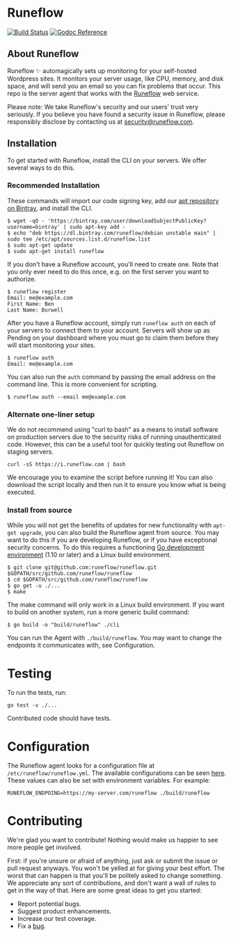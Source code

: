 # Runeflow

[![Build Status](https://travis-ci.org/runeflow/runeflow.svg?branch=master)](https://travis-ci.org/runeflow/runeflow)
[![Godoc Reference](https://godoc.org/github.com/runeflow/runeflow?status.svg)](https://godoc.org/github.com/runeflow/runeflow)

## About Runeflow

Runeflow ✨ automagically sets up monitoring for your self-hosted Wordpress
sites. It monitors your server usage, like CPU, memory, and disk space, and
will send you an email so you can fix problems that occur. This repo is the
server agent that works with the [Runeflow](https://runeflow.com) web service.

Please note: We take Runeflow's security and our users' trust very seriously.
If you believe you have found a security issue in Runeflow, please responsibly
disclose by contacting us at security@runeflow.com.

## Installation

To get started with Runeflow, install the CLI on your servers. We offer several
ways to do this.

### Recommended Installation

These commands will import our code signing key, add our [apt repository on
Bintray](https://bintray.com/runeflow/debian), and install the CLI.

```
$ wget -qO - 'https://bintray.com/user/downloadSubjectPublicKey?username=bintray' | sudo apt-key add -
$ echo "deb https://dl.bintray.com/runeflow/debian unstable main" | sudo tee /etc/apt/sources.list.d/runeflow.list
$ sudo apt-get update
$ sudo apt-get install runeflow
```

If you don't have a Runeflow account, you'll need to create one. Note that you
only ever need to do this once, e.g. on the first server you want to authorize.

```
$ runeflow register
Email: me@example.com
First Name: Ben
Last Name: Burwell
```

After you have a Runeflow account, simply run `runeflow auth` on each of your
servers to connect them to your account. Servers will show up as Pending on your
dashboard where you must go to claim them before they will start monitoring your
sites.

```
$ runeflow auth
Email: me@example.com
```

You can also run the `auth` command by passing the email address on the command
line. This is more convenient for scripting.

```
$ runeflow auth --email me@example.com
```

### Alternate one-liner setup

We do not recommend using "curl to bash" as a means to install software on
production servers due to the security risks of running unauthenticated code.
However, this can be a useful tool for quickly testing out Runeflow on staging
servers.

```
curl -sS https://i.runeflow.com | bash
```

We encourage you to examine the script before running it! You can also download
the script locally and then run it to ensure you know what is being executed.

### Install from source

While you will not get the benefits of updates for new functionality with
`apt-get upgrade`, you can also build the Runeflow agent from source. You may
want to do this if you are developing Runeflow, or if you have exceptional
security concerns. To do this requires a functioning [Go development
environment](https://golang.org) (1.10 or later) and a Linux build environment.

```
$ git clone git@github.com:runeflow/runeflow.git $GOPATH/src/github.com/runeflow/runeflow
$ cd $GOPATH/src/github.com/runeflow/runeflow
$ go get -u ./...
$ make
```

The make command will only work in a Linux build environment. If you want to
build on another system, run a more generic build command:

```
$ go build -o "build/runeflow" ./cli
```

You can run the Agent with `./build/runeflow`. You may want to change the
endpoints it communicates with, see Configuration.

# Testing

To run the tests, run:

```
go test -v ./...
```

Contributed code should have tests.

# Configuration

The Runeflow agent looks for a configuration file at
`/etc/runeflow/runeflow.yml`. The available configurations can be seen
[here](https://github.com/runeflow/runeflow/blob/master/config/config.go).
These values can also be set with environment variables. For example:

```
RUNEFLOW_ENDPOING=https://my-server.com/runeflow ./build/runeflow
```

# Contributing

We're glad you want to contribute! Nothing would make us happier to see more
people get involved.

First: if you're unsure or afraid of anything, just ask or submit the issue or
pull request anyways. You won't be yelled at for giving your best effort. The
worst that can happen is that you'll be politely asked to change something. We
appreciate any sort of contributions, and don't want a wall of rules to get in
the way of that. Here are some great ideas to get you started:

- Report potential bugs.
- Suggest product enhancements.
- Increase our test coverage.
- Fix a [bug](https://github.com/runeflow/runeflow/labels/bug).
